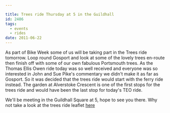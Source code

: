 ```yaml
---

title: Trees ride Thursday at 5 in the Guildhall
id: 2486
tags:
  - events
  - rides
date: 2011-06-22
---
```


As part of Bike Week some of us will be taking part in the Trees ride tomorrow. Loop round Gosport and look at some of the lovely trees en-route then finish off with some of our own fabulous Portsmouth trees. As the Thomas Ellis Owen ride today was so well received and everyone was so interested in John and Sue Pike's commentary we didn't make it as far as Gosport. So it was decided that the trees ride would start with the ferry ride instead. The garden at Alverstoke Crescent is one of the first stops for the trees ride and would have been the last stop for today's TEO ride.

We'll be meeting in the Guildhall Square at 5, hope to see you there. Why not take a look at the trees ride leaflet [here](http://www.portsmouth.gov.uk/media/Trees_leaflet.pdf)
